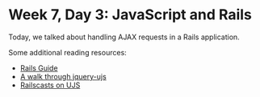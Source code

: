 # Week 7, Day 3: JavaScript and Rails

Today, we talked about handling AJAX requests in a Rails application.

Some additional reading resources:

* [Rails Guide](http://guides.rubyonrails.org/working_with_javascript_in_rails.html)
* [A walk through jquery-ujs](https://robots.thoughtbot.com/a-tour-of-rails-jquery-ujs)
* [Railscasts on UJS](http://railscasts.com/episodes/205-unobtrusive-javascript?view=asciicast)
